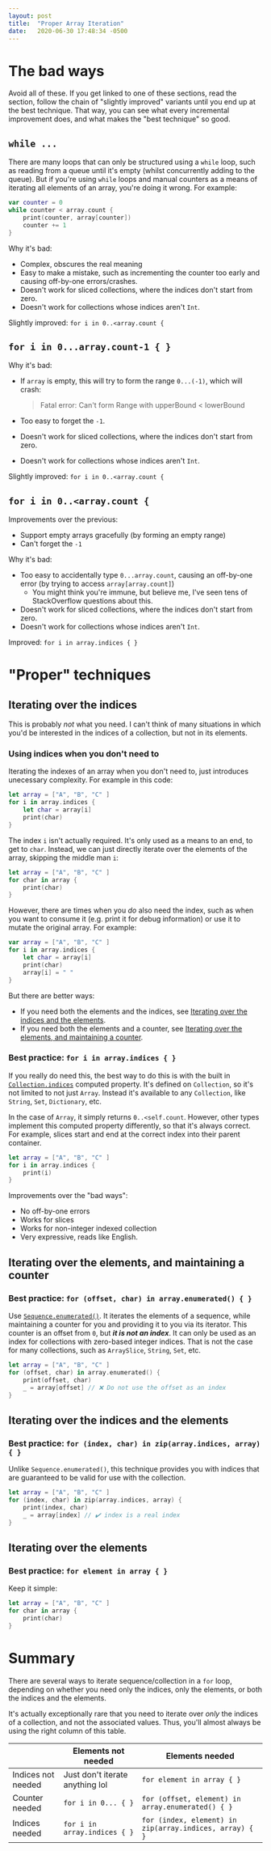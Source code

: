 ```yaml
---
layout: post
title:  "Proper Array Iteration"
date:   2020-06-30 17:48:34 -0500
---
```

# The bad ways

Avoid all of these. If you get linked to one of these sections, read the section, follow the chain of "slightly improved" variants until you end up at the best technique. That way, you can see what every incremental improvement does, and what makes the "best technique" so good.

## `while ...`

There are many loops that can only be structured using a `while` loop, such as reading from a queue until it's empty (whilst concurrently adding to the queue). But if you're using `while` loops and manual counters as a means of iterating all elements of an array, you're doing it wrong. For example:

``` Swift
var counter = 0
while counter < array.count {
    print(counter, array[counter])
    counter += 1
}
```

Why it's bad:
* Complex, obscures the real meaning
* Easy to make a mistake, such as incrementing the counter too early and causing off-by-one errors/crashes.
* Doesn't work for sliced collections, where the indices don't start from zero.
* Doesn't work for collections whose indices aren't `Int`.

Slightly improved: `for i in 0..<array.count {`

## `for i in 0...array.count-1 { }`

Why it's bad:
* If `array` is empty, this will try to form the range `0...(-1)`, which will crash:

	> Fatal error: Can't form Range with upperBound < lowerBound
* Too easy to forget the `-1`.
* Doesn't work for sliced collections, where the indices don't start from zero.
* Doesn't work for collections whose indices aren't `Int`.

Slightly improved: `for i in 0..<array.count {`

## `for i in 0..<array.count {`

Improvements over the previous:

* Support empty arrays gracefully (by forming an empty range)
* Can't forget the `-1`

Why it's bad:

* Too easy to accidentally type `0...array.count`, causing an off-by-one error (by trying to access `array[array.count]`)
	* You might think you're immune, but believe me, I've seen tens of StackOverflow questions about this.
* Doesn't work for sliced collections, where the indices don't start from zero.
* Doesn't work for collections whose indices aren't `Int`.

Improved: `for i in array.indices { }`

# "Proper" techniques

## Iterating over the indices

This is probably *not* what you need. I can't think of many situations in which you'd be interested in the indices of a collection, but not in its elements.

### Using indices when you don't need to

Iterating the indexes of an array when you don't need to, just introduces unecessary complexity. For example in this code:

``` Swift
let array = ["A", "B", "C" ]
for i in array.indices {
	let char = array[i]
	print(char)
}
```

The index `i` isn't actually required. It's only used as a means to an end, to get to `char`. Instead, we can just directly iterate over the elements of the array, skipping the middle man `i`:

``` Swift
let array = ["A", "B", "C" ]
for char in array {
	print(char)
}
```

However, there are times when you *do* also need the index, such as when you want to consume it (e.g. print it for debug information) or use it to mutate the original array. For example:


``` Swift
var array = ["A", "B", "C" ]
for i in array.indices {
	let char = array[i]
	print(char)
	array[i] = " "
}
```

But there are better ways:

* If you need both the elements and the indices, see [Iterating over the indices and the elements](#Iterating-over-the-indices-and-the-elements).
* If you need both the elements and a counter, see [Iterating over the elements, and maintaining a counter](Iterating-over-the-elements,-and-maintaining-a-counter).


### Best practice: `for i in array.indices { }`

If you really do need this, the best way to do this is with the built in [`Collection.indices`](https://developer.apple.com/documentation/swift/collection/1641719-indices) computed property. It's defined on `Collection`, so it's not limited to not just `Array`. Instead it's available to any `Collection`, like `String`, `Set`, `Dictionary`, etc.

In the case of `Array`, it simply returns `0..<self.count`. However, other types implement this computed property differently, so that it's always correct. For example, slices start and end at the correct index into their parent container.

``` Swift
let array = ["A", "B", "C" ]
for i in array.indices {
	print(i)
}
```

Improvements over the "bad ways":

* No off-by-one errors
* Works for slices
* Works for non-integer indexed collection
* Very expressive, reads like English.

## Iterating over the elements, and maintaining a counter

### Best practice: `for (offset, char) in array.enumerated() { }`

Use [`Sequence.enumerated()`](https://developer.apple.com/documentation/swift/sequence/1641222-enumerated). It iterates the elements of a sequence, while maintaining a counter for you and providing it to you via its iterator. This counter is an offset from `0`, but ***it is not an index***. It can only be used as an index for collections with zero-based integer indices. That is not the case for many collections, such as `ArraySlice`, `String`, `Set`, etc.

``` Swift
let array = ["A", "B", "C" ]
for (offset, char) in array.enumerated() {
	print(offset, char)
    _ = array[offset] // ❌ Do not use the offset as an index
}
```

## Iterating over the indices and the elements

### Best practice: `for (index, char) in zip(array.indices, array) { }`

Unlike `Sequence.enumerated()`, this technique provides you with indices that are guaranteed to be valid for use with the collection.

``` Swift
let array = ["A", "B", "C" ]
for (index, char) in zip(array.indices, array) {
	print(index, char)
	_ = array[index] // ✔️ index is a real index
}
```


## Iterating over the elements

### Best practice: `for element in array { }`
Keep it simple:

``` Swift
let array = ["A", "B", "C" ]
for char in array {
	print(char)
}
```

# Summary

There are several ways to iterate sequence/collection in a `for` loop, depending on whether you need only the indices, only the elements, or both the indices and the elements.

It's actually exceptionally rare that you need to iterate over *only* the indices of a collection, and not the associated values. Thus, you'll almost always be using the right column of this table.

|                     | Elements not needed | Elements needed                                                  |
|---------------------|---------------------|------------------------------------------------------------------|
| Indices not needed  | Just don't iterate anything lol | `for element in array { }`                           |
| Counter needed      | `for i in 0... { } `         | `for (offset, element) in array.enumerated() { }`       |
| Indices needed      | `for i in array.indices { }` | `for (index, element) in zip(array.indices, array) { }` |
